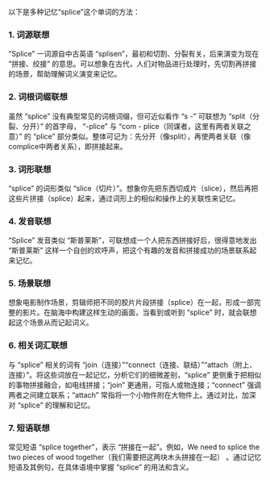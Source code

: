 以下是多种记忆“splice”这个单词的方法：
### 1. 词源联想
“Splice” 一词源自中古英语 “splisen”，最初和切割、分裂有关，后来演变为现在 “拼接、绞接” 的意思。可以想象在古代，人们对物品进行处理时，先切割再拼接的场景，帮助理解词义演变来记忆。
### 2. 词根词缀联想
虽然 “splice” 没有典型常见的词根词缀，但可近似看作 “s -” 可联想为 “split（分裂、分开）” 的首字母， “-plice” 与 “com - plice（同谋者，这里有两者关联之意）” 的 “plice” 部分类似。整体可记为：先分开（像split），再使两者关联（像complice中两者关系），即拼接起来。
### 3. 词形联想
“splice” 的词形类似 “slice（切片）”。想象你先把东西切成片（slice），然后再把这些片拼接（splice）起来，通过词形上的相似和操作上的关联性来记忆。
### 4. 发音联想
“Splice” 发音类似 “斯普莱斯”，可联想成一个人把东西拼接好后，很得意地发出 “斯普莱斯” 这样一个自创的欢呼声，把这个有趣的发音和拼接成功的场景联系起来记忆。
### 5. 场景联想
想象电影制作场景，剪辑师把不同的胶片片段拼接（splice）在一起，形成一部完整的影片。在脑海中构建这样生动的画面，当看到或听到 “splice” 时，就会联想起这个场景从而记起词义。
### 6. 相关词汇联想
与 “splice” 相关的词有 “join（连接）”“connect（连接、联结）”“attach（附上、连接）”。将这些词放在一起记忆，分析它们的细微差别，“splice” 更侧重于把相似的事物拼接融合，如电线拼接；“join” 更通用，可指人或物连接；“connect” 强调两者之间建立联系；“attach” 常指将一个小物件附在大物件上。通过对比，加深对 “splice” 的理解和记忆。
### 7. 短语联想
常见短语 “splice together”，表示 “拼接在一起”。例如，We need to splice the two pieces of wood together（我们需要把这两块木头拼接在一起） 。通过记忆短语及其例句，在具体语境中掌握 “splice” 的用法和含义。 